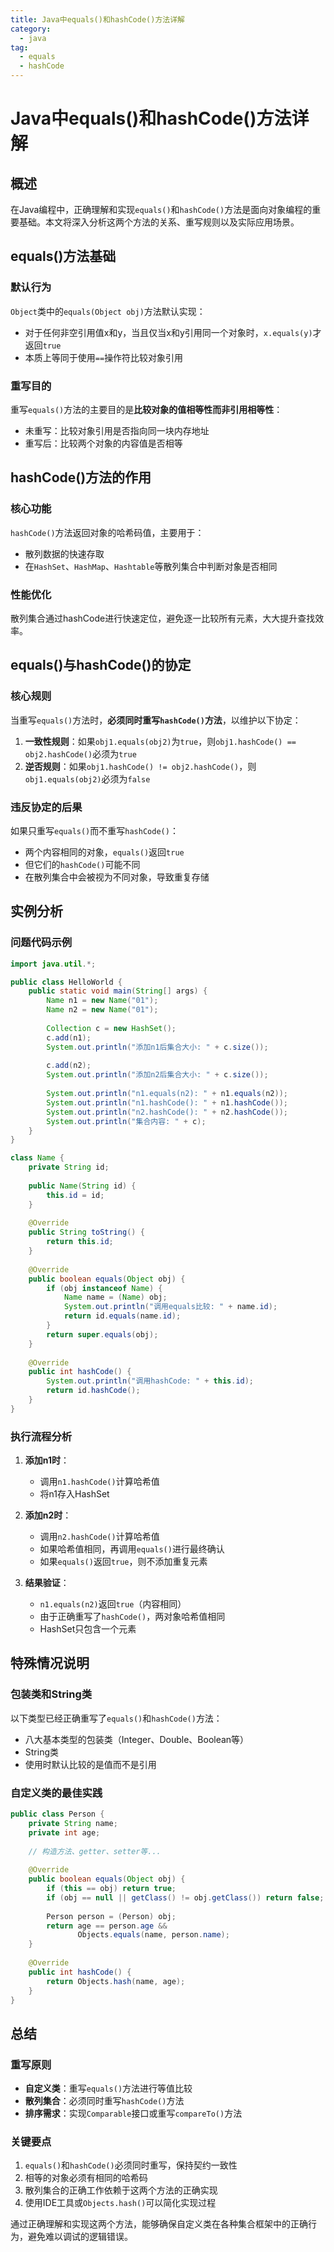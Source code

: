 ```yaml
---
title: Java中equals()和hashCode()方法详解
category:
  - java
tag:
  - equals
  - hashCode
---
```


# Java中equals()和hashCode()方法详解

## 概述

在Java编程中，正确理解和实现`equals()`和`hashCode()`方法是面向对象编程的重要基础。本文将深入分析这两个方法的关系、重写规则以及实际应用场景。

## equals()方法基础

### 默认行为
`Object`类中的`equals(Object obj)`方法默认实现：
- 对于任何非空引用值x和y，当且仅当x和y引用同一个对象时，`x.equals(y)`才返回`true`
- 本质上等同于使用`==`操作符比较对象引用

### 重写目的
重写`equals()`方法的主要目的是**比较对象的值相等性而非引用相等性**：
- 未重写：比较对象引用是否指向同一块内存地址
- 重写后：比较两个对象的内容值是否相等

## hashCode()方法的作用

### 核心功能
`hashCode()`方法返回对象的哈希码值，主要用于：
- 散列数据的快速存取
- 在`HashSet`、`HashMap`、`Hashtable`等散列集合中判断对象是否相同

### 性能优化
散列集合通过hashCode进行快速定位，避免逐一比较所有元素，大大提升查找效率。

## equals()与hashCode()的协定

### 核心规则

当重写`equals()`方法时，**必须同时重写`hashCode()`方法**，以维护以下协定：

1. **一致性规则**：如果`obj1.equals(obj2)`为`true`，则`obj1.hashCode() == obj2.hashCode()`必须为`true`
2. **逆否规则**：如果`obj1.hashCode() != obj2.hashCode()`，则`obj1.equals(obj2)`必须为`false`

### 违反协定的后果

如果只重写`equals()`而不重写`hashCode()`：
- 两个内容相同的对象，`equals()`返回`true`
- 但它们的`hashCode()`可能不同
- 在散列集合中会被视为不同对象，导致重复存储

## 实例分析

### 问题代码示例

```java
import java.util.*;

public class HelloWorld {
    public static void main(String[] args) {
        Name n1 = new Name("01");
        Name n2 = new Name("01");
        
        Collection c = new HashSet();
        c.add(n1);
        System.out.println("添加n1后集合大小: " + c.size());
        
        c.add(n2);
        System.out.println("添加n2后集合大小: " + c.size());
        
        System.out.println("n1.equals(n2): " + n1.equals(n2));
        System.out.println("n1.hashCode(): " + n1.hashCode());
        System.out.println("n2.hashCode(): " + n2.hashCode());
        System.out.println("集合内容: " + c);
    }
}

class Name {
    private String id;
    
    public Name(String id) {
        this.id = id; 
    }
    
    @Override
    public String toString() {
        return this.id;
    }
    
    @Override
    public boolean equals(Object obj) {
        if (obj instanceof Name) {
            Name name = (Name) obj;
            System.out.println("调用equals比较: " + name.id);
            return id.equals(name.id);
        }
        return super.equals(obj);
    }
    
    @Override
    public int hashCode() {
        System.out.println("调用hashCode: " + this.id);
        return id.hashCode();
    }
}
```

### 执行流程分析

1. **添加n1时**：
   - 调用`n1.hashCode()`计算哈希值
   - 将n1存入HashSet

2. **添加n2时**：
   - 调用`n2.hashCode()`计算哈希值
   - 如果哈希值相同，再调用`equals()`进行最终确认
   - 如果`equals()`返回`true`，则不添加重复元素

3. **结果验证**：
   - `n1.equals(n2)`返回`true`（内容相同）
   - 由于正确重写了`hashCode()`，两对象哈希值相同
   - HashSet只包含一个元素

## 特殊情况说明

### 包装类和String类
以下类型已经正确重写了`equals()`和`hashCode()`方法：
- 八大基本类型的包装类（Integer、Double、Boolean等）
- String类
- 使用时默认比较的是值而不是引用

### 自定义类的最佳实践

```java
public class Person {
    private String name;
    private int age;
    
    // 构造方法、getter、setter等...
    
    @Override
    public boolean equals(Object obj) {
        if (this == obj) return true;
        if (obj == null || getClass() != obj.getClass()) return false;
        
        Person person = (Person) obj;
        return age == person.age && 
               Objects.equals(name, person.name);
    }
    
    @Override
    public int hashCode() {
        return Objects.hash(name, age);
    }
}
```

## 总结

### 重写原则
- **自定义类**：重写`equals()`方法进行等值比较
- **散列集合**：必须同时重写`hashCode()`方法
- **排序需求**：实现`Comparable`接口或重写`compareTo()`方法

### 关键要点
1. `equals()`和`hashCode()`必须同时重写，保持契约一致性
2. 相等的对象必须有相同的哈希码
3. 散列集合的正确工作依赖于这两个方法的正确实现
4. 使用IDE工具或`Objects.hash()`可以简化实现过程

通过正确理解和实现这两个方法，能够确保自定义类在各种集合框架中的正确行为，避免难以调试的逻辑错误。